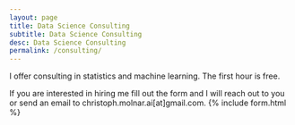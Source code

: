 ```yaml
---
layout: page
title: Data Science Consulting
subtitle: Data Science Consulting
desc: Data Science Consulting
permalink: /consulting/
---
```


I offer consulting in statistics and machine learning. The first hour is free.

If you are interested in hiring me fill out the form and I will reach out to you or send an email to christoph.molnar.ai[at]gmail.com. 
{% include form.html %}
